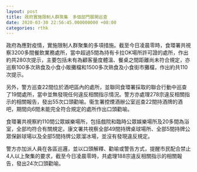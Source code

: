 ```yaml
---
layout: post
title: 政府實施限制人群聚集　多個部門展開巡查
date: 2020-03-30 22:56:45.000000000 +08:00
categories: rthk
---
```


政府為應對疫情，實施限制人群聚集的多項措施。截至今日凌晨零時，食環署共視察3200多間餐飲業務處所，當中超過5間為持有卡拉OK場所許可證的處所，作出約共280次提示，主要包括未有為顧客量度體溫、餐桌之間距離尚未符合規定，亦巡察100多次熟食及小食小販攤檔和1500多次熟食及小食街市攤檔，作出約共110次提示。
 
另外，警方巡查22間位於酒吧區內的處所，並聯同食環署採取的聯合行動中巡查了19間處所，當中並無發現任何違反相關指示情況。警方亦處理278宗違反相關指示的相關報告，發出55次口頭勸喻。衞生署控煙酒辦公室巡查22間持酒牌的酒吧，期間向6間未能完全符合規定的處所作出口頭勸喻。
 
食環署共視察約110間公眾娛樂場所，包括戲院和臨時公眾娛樂場所及20多間為浴室，全部均符合有關規定。康文署共視察全部49間持牌桌球場所、全部5間持牌公眾保齡球場以及全部5間持牌公眾溜冰場，並沒有發現違反規定。

警方亦加派人員在各區巡邏，並以口頭解釋、勸喻或警告方式，提醒市民配合禁止4人以上聚集的要求，截至今日凌晨零時，共處理188宗違反相關指示的相關報告，發出24次口頭勸喻。
